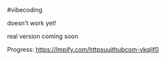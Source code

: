 #vibecoding

doesn't work yet!

real version coming soon

Progress: https://lmpify.com/httpsuuithubcom-vkqljf0